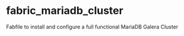 fabric_mariadb_cluster
======================

Fabfile to install and configure a full functional MariaDB Galera Cluster